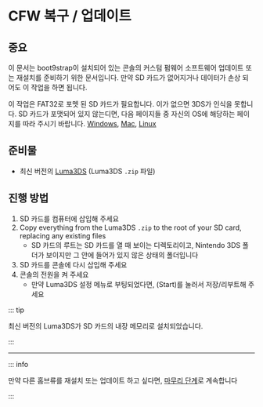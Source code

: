 # CFW 복구 / 업데이트

## 중요

이 문서는 boot9strap이 설치되어 있는 콘솔의 커스텀 펌웨어 소프트웨어 업데이트 또는 재설치를 준비하기 위한 문서입니다. 만약 SD 카드가 없어지거나 데이터가 손상 되어도 이 작업을 하면 됩니다.

이 작업은 FAT32로 포멧 된 SD 카드가 필요합니다. 이가 없으면 3DS가 인식을 못합니다. SD 카드가 포맷되어 있지 않는디면, 다음 페이지들 중 자신의 OS에 해당하는 페이지를 따라 주시기 바랍니다. [Windows](formatting-sd-\(windows\)), [Mac](formatting-sd-\(mac\)), [Linux](formatting-sd-\(linux\))

## 준비물

- 최신 버전의 [Luma3DS](https://github.com/LumaTeam/Luma3DS/releases/latest) (Luma3DS `.zip` 파일)

## 진행 방법

1. SD 카드를 컴퓨터에 삽입해 주세요
2. Copy everything from the Luma3DS `.zip` to the root of your SD card, replacing any existing files
   - SD 카드의 루트는 SD 카드를 열 때 보이는 디렉토리이고, Nintendo 3DS 폴더가 보이지만 그 안에 들어가 있지 않은 상태의 폴더입니다
3. SD 카드를 콘솔에 다시 삽입해 주세요
4. 콘솔의 전원을 켜 주세요
   - 만약 Luma3DS 설정 메뉴로 부팅되었다면, (Start)를 눌러서 저장/리부트해 주세요

::: tip

최신 버전의 Luma3DS가 SD 카드의 내장 메모리로 설치되었습니다.

:::

___

::: info

만약 다른 홈브류를 재설치 또는 업데이트 하고 싶다면, [마무리 단계](finalizing-setup)로 계속합니다

:::
